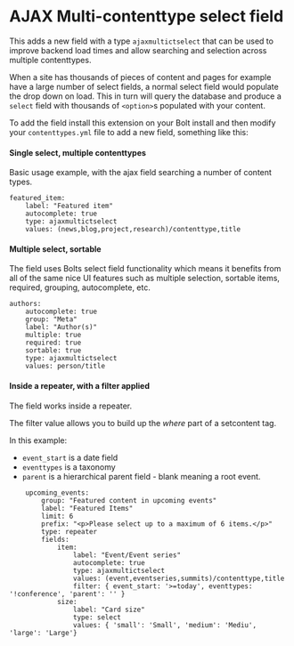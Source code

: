 # AJAX Multi-contenttype select field

This adds a new field with a type `ajaxmultictselect` that can be used to improve backend load times and allow searching and selection across multiple contenttypes. 

When a site has thousands of pieces of content and pages for example have a large number of select fields, a normal select field would populate the drop down on load. This in turn will query the database and produce a `select` field with thousands of `<option>`s populated with your content. 

To add the field install this extension on your Bolt install and then modify your `contenttypes.yml` file to add a new field, something like this:

#### Single select, multiple contenttypes
Basic usage example, with the ajax field searching a number of content types. 

```
featured_item:
    label: "Featured item"
    autocomplete: true
    type: ajaxmultictselect
    values: (news,blog,project,research)/contenttype,title        
```

#### Multiple select, sortable
The field uses Bolts select field functionality which means it benefits from all of the same nice UI features such as multiple selection, sortable items, required, grouping, autocomplete, etc. 
```
authors:
    autocomplete: true
    group: "Meta"
    label: "Author(s)"
    multiple: true
    required: true
    sortable: true
    type: ajaxmultictselect
    values: person/title
```

#### Inside a repeater, with a filter applied
The field works inside a repeater. 

The filter value allows you to build up the *where* part of a setcontent tag. 

In this example:
 - `event_start` is a date field 
 - `eventtypes` is a taxonomy
 - `parent` is a hierarchical parent field - blank meaning a root event. 
 
```
    upcoming_events:
        group: "Featured content in upcoming events"
        label: "Featured Items"
        limit: 6
        prefix: "<p>Please select up to a maximum of 6 items.</p>"
        type: repeater
        fields:
            item:
                label: "Event/Event series"
                autocomplete: true
                type: ajaxmultictselect
                values: (event,eventseries,summits)/contenttype,title
                filter: { event_start: '>=today', eventtypes: '!conference', 'parent': '' }
            size:
                label: "Card size"
                type: select
                values: { 'small': 'Small', 'medium': 'Mediu', 'large': 'Large'}
  
```

